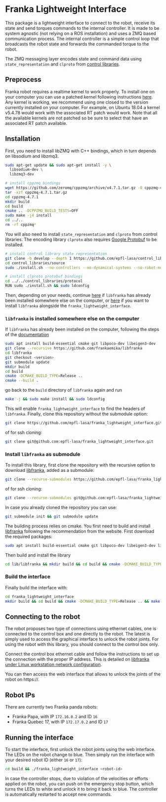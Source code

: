 # Franka Lightweight Interface

This package is a lightweight interface to connect to the robot, receive its state and send torques commands to the
internal controller. It is made to be system agnostic (not relying on a ROS installation) and uses a
ZMQ based communication process. The internal controller  is a simple control loop that broadcasts the robot state
and forwards the commanded torque to the robot.

The ZMQ messaging layer encodes state and command data using `state_representation` and `clproto` from
[control libraries](https://github.com/epfl-lasa/control_libraries).

## Preprocess

Franka robot requires a realtime kernel to work properly. To install one on your computer you can use a patched kernel
following instructions [here](https://chenna.me/blog/2020/02/23/how-to-setup-preempt-rt-on-ubuntu-18-04/). Any kernel is
working, we recommend using one closed to the version currently installed on your computer. For example, on Ubuntu 18.04
a kernel v5.4.78 would work with the associated RT patch would work. Note that all the available kernels are not patched
so be sure to select that have an associated RT patch available.

## Installation

First, you need to install libZMQ with C++ bindings, which in turn depends on libsodium and libzmq3.

```bash
sudo apt-get update && sudo apt-get install -y \
  libsodium-dev \
  libzmq3-dev

# install cppzmq bindings
wget https://github.com/zeromq/cppzmq/archive/v4.7.1.tar.gz -O cppzmq-4.7.1.tar.gz
tar -xzf cppzmq-4.7.1.tar.gz
cd cppzmq-4.7.1
mkdir build
cd build
cmake .. -DCPPZMQ_BUILD_TESTS=OFF
sudo make -j4 install
cd ../..
rm -rf cppzmq*
```

You will also need to install `state_representation` and `clproto` from control libraries. The encoding
library `clproto` also requires [Google Protobuf](https://github.com/protocolbuffers/protobuf/tree/master/src) to be installed.
```bash
# install control library state representation
git clone -b develop --depth 1 https://github.com/epfl-lasa/control_libraries.git
cd control_libraries/source
sudo ./install.sh --no-controllers --no-dynamical-systems --no-robot-model --auto

# install clproto protobuf bindings
cd ../../control_libraries/protocol
RUN sudo ./install.sh && sudo ldconfig
```

Then, depending on your needs, continue [here](#libfranka-is-installed-somewhere-else-on-the-computer) if `libfranka`
has already been installed somewhere else on the computer, or [here](#install-libfranka-as-submodule) if you want to
install `libfranka` alongside the `franka_lightweight_interface`.

### `libfranka` is installed somewhere else on the computer

If `libfranka` has already been installed on the computer, following the steps of
the [documentation](https://frankaemika.github.io/docs/installation_linux.html)

```bash
sudo apt install build-essential cmake git libpoco-dev libeigen3-dev
git clone --recursive https://github.com/frankaemika/libfranka
cd libfranka
git checkout <version>
git submodule update
mkdir build
cd build
cmake -DCMAKE_BUILD_TYPE=Release ..
cmake --build .
```

go back to the `build` directory of `libfranka` again and run

```bash
make -j && sudo make install && sudo ldconfig
```

This will enable `franka_lightweight_interface` to find the headers of `libfranka`. Finally, clone this repository
without the submodule option:

```bash
git clone https://github.com/epfl-lasa/franka_lightweight_interface.git
```

of for ssh cloning:

```bash
git clone git@github.com:epfl-lasa/franka_lightweight_interface.git
```

### Install `libfranka` as submodule

To install this library, first clone the repository with the recursive option to
download [libfranka](https://frankaemika.github.io/docs/libfranka.html), added as a submodule:

```bash
git clone --recurse-submodules https://github.com/epfl-lasa/franka_lightweight_interface.git
```

of for ssh cloning:

```bash
git clone --recurse-submodules git@github.com:epfl-lasa/franka_lightweight_interface.git
```

In case you already cloned the repository you can use:

```bash
git submodule init && git submodule update
```

The building process relies on cmake. You first need to build and
install [libfranka](https://frankaemika.github.io/docs/libfranka.html) following the recommendation from the website.
First download the required packages:

```bash
sudo apt install build-essential cmake git libpoco-dev libeigen3-dev libtool
```

Then build and install the library

```bash
cd lib/libfranka && mkdir build && cd build && cmake -DCMAKE_BUILD_TYPE=Release .. && make -j && sudo make install && sudo ldconfig
```

### Build the interface

Finally build the interface with:

```bash
cd franka_lightweight_interface
mkdir build && cd build && cmake -DCMAKE_BUILD_TYPE=Release .. && make -j
```

## Connecting to the robot

The robot proposes two type of connections using ethernet cables, one is connected to the control box and one directly
to the robot. The latest is simply used to access the graphical interface to unlock the robot joints. For using the
robot with this library, you should connect to the control box only.

Connect the control box ethernet cable and follow the instructions to set up the connection with the proper IP address.
This is detailed
on [libfranka under Linux workstation network configuration](https://frankaemika.github.io/docs/getting_started.html).

You can then access the web interface that allows to unlock the joints of the robot on https://<robot-ip>.

## Robot IPs

There are currently two Franka panda robots:

- Franka Papa, with IP `172.16.0.2` and ID `16`
- Franka Quebec 17, with IP `172.17.0.2` and ID `17`

## Running the interface

To start the interface, first unlock the robot joints using the web interface. The LEDs on the robot change to blue.
Then simply run the interface with your desired robot ID (either `16` or `17`):

```bash
cd build && ./franka_lightweight_interface <robot-id>
```

In case the controller stops, due to violation of the velocities or efforts applied on the robot, you can push on the
emergency stop button, which turns the LEDs to white and unlock it to bring it back to blue. The controller is
automatically restarted to accept new commands.